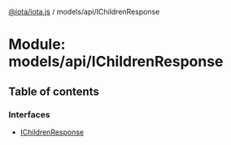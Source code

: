 [@iota/iota.js](../README.md) / models/api/IChildrenResponse

# Module: models/api/IChildrenResponse

## Table of contents

### Interfaces

- [IChildrenResponse](../interfaces/models/api/ichildrenresponse.ichildrenresponse.md)
